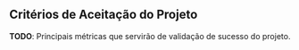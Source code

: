 ## Critérios de Aceitação do Projeto

**TODO**: Principais métricas que servirão de validação de sucesso do projeto.
